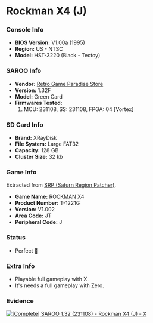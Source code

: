 # Rockman X4 (J)

### Console Info

- <b>BIOS Version:</b> V1.00a (1995)
- <b>Region:</b> US - NTSC
- <b>Model:</b> HST-3220 (Black - Tectoy)

### SAROO Info

- <b>Vendor:</b> [Retro Game Paradise Store](https://s.click.aliexpress.com/e/_DlEfAgf)
- <b>Version:</b> 1.32F
- <b>Model:</b> Green Card
- <b>Firmwares Tested:</b>
  1. MCU: 231108, SS: 231108, FPGA: 04 [Vortex]

### SD Card Info

- <b>Brand:</b> XRayDisk
- <b>File System:</b> Large FAT32
- <b>Capacity:</b> 128 GB
- <b>Cluster Size:</b> 32 kb

### Game Info

Extracted from [SRP (Saturn Region Patcher)](https://segaxtreme.net/resources/saturn-region-patcher.81/download).

- <b>Game Name:</b> ROCKMAN X4
- <b>Product Number:</b> T-1221G
- <b>Version:</b> V1.002
- <b>Area Code:</b> JT
- <b>Peripheral Code:</b> J

### Status

- Perfect :100:

### Extra Info

- Playable full gameplay with X.
- It's needs a full gameplay with Zero.

### Evidence

[![[Complete] SAROO 1.32 (231108) - Rockman X4 (J) - X](https://img.youtube.com/vi/YRtfkrKWTDI/0.jpg)](https://www.youtube.com/watch?v=YRtfkrKWTDI)
